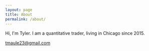 ```yaml
---
layout: page
title: About
permalink: /about/
---
```


Hi, I'm Tyler. I am a quantitative trader, living in Chicago since 2015.

tmaule23@gmail.com
